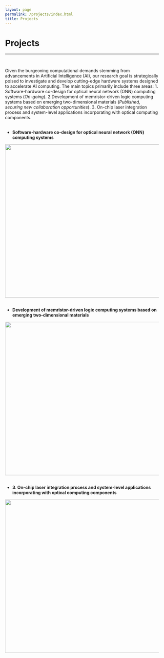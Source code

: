 ```yaml
---
layout: page
permalink: /projects/index.html
title: Projects
---
```


# Projects

---
<br>

Given the burgeoning computational demands stemming from advancements in Artificial Intelligence (AI), our research goal is strategically poised to investigate and develop cutting-edge hardware systems designed to accelerate AI computing. 
The main topics primarily include three areas: 1. Software-hardware co-design for optical neural network (ONN) computing systems (_On-going_). 2.Development of memristor-driven logic computing systems based on emerging two-dimensional materials (_Published, securing new collaboration opportunities_). 3. On-chip laser integration process and system-level applications incorporating with optical computing components.  
<br>

- **Software-hardware co-design for optical neural network (ONN) computing systems**

<img src="https://albert-canite.github.io/images/project1.png" class="floatpic_c" width="1000" height="500">

<br>

<br>


- **Development of memristor-driven logic computing systems based on emerging two-dimensional materials**

<img src="https://albert-canite.github.io/images/project2.png" class="floatpic_c" width="1000" height="500">

<br>

<br>

- **3. On-chip laser integration process and system-level applications incorporating with optical computing components**

<img src="https://albert-canite.github.io/images/project3.png" class="floatpic_c" width="1000" height="500">

<br>

